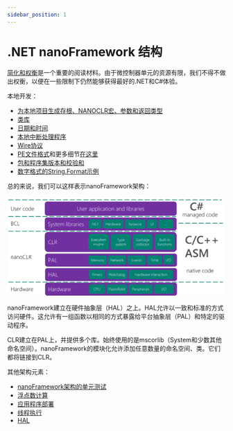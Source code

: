 ```yaml
---
sidebar_position: 1
---
```


# .NET **nanoFramework** 结构

[简化和权衡](simplifications-and-trade-offs.md)是一个重要的阅读材料。由于微控制器单元的资源有限，我们不得不做出权衡，以便在一些限制下仍然能够获得最好的.NET和C#体验。

本地开发：

- [为本地项目生成存根、NANOCLR宏、参数和返回类型](nanoclr-stub-args.md)
- [类库](class-libraries.md)
- [日期和时间](date-and-time.md)
- [本地中断处理程序](native-interrupt-handlers.md)
- [Wire协议](wire-protocol.md)
- [PE文件格式](pe-file.md)和更多细节[在这里](pe-file/index.md)
- [包和程序集版本和校验和](guide-version-checksums.md)
- [数字格式的String.Format示例](string-format-examples.md)

总的来说，我们可以这样表示nanoFramework架构：

![architecture](../../images/architecture.png)

nanoFramework建立在硬件抽象层（HAL）之上。HAL允许以一致和标准的方式访问硬件。这允许有一组函数以相同的方式暴露给平台抽象层（PAL）和特定的驱动程序。

CLR建立在PAL上，并提供多个库。始终使用的是mscorlib（System和少数其他命名空间）。nanoFramework的模块化允许添加任意数量的命名空间、类。它们都将链接到CLR。

其他架构元素：

- [nanoFramework架构的单元测试](unit-test.md)
- [浮点数计算](floating-point-calculations.md)
- [应用程序部署](deployment.md)
- [线程执行](thread-execution.md)
- [HAL](HAL.md)